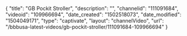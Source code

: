 {
    "title": "GB Pockit Stroller",
    "description": "",
    "channelid": "111091684",
    "videoid": "109966694",
    "date_created": "1502518073",
    "date_modified": "1504049171",
    "type": "captivate",
    "layout": "channelVideo",
    "url": "\/bbbusa-latest-videos\/gb-pockit-stroller\/111091684-109966694"
}